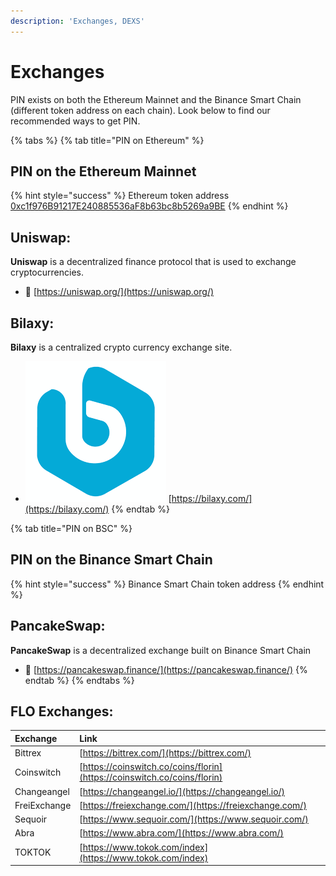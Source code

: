 ```yaml
---
description: 'Exchanges, DEXS'
---
```


# Exchanges

PIN exists on both the Ethereum Mainnet and the Binance Smart Chain \(different token address on each chain\). Look below to find our recommended ways to get PIN.

{% tabs %}
{% tab title="PIN on Ethereum" %}
## PIN on the Ethereum Mainnet

{% hint style="success" %}
Ethereum token address                     [0xc1f976B91217E240885536aF8b63bc8b5269a9BE](https://etherscan.io/token/0xc1f976B91217E240885536aF8b63bc8b5269a9BE) 
{% endhint %}

## Uniswap:

**Uniswap** is a decentralized finance protocol that is used to exchange cryptocurrencies.

* 🦄 [https://uniswap.org/](https://uniswap.org/)

## Bilaxy:

 **Bilaxy** is a centralized crypto currency exchange site.

* ![](../.gitbook/assets/bilaxy.png) [https://bilaxy.com/](https://bilaxy.com/)
{% endtab %}

{% tab title="PIN on BSC" %}
## PIN on the Binance Smart Chain

{% hint style="success" %}
Binance Smart Chain token address
{% endhint %}

## PancakeSwap:

 **PancakeSwap** is a decentralized exchange built on Binance Smart Chain

* 🥞 [https://pancakeswap.finance/](https://pancakeswap.finance/)
{% endtab %}
{% endtabs %}

## FLO Exchanges:

| Exchange | Link |
| :--- | :--- |
| Bittrex | [https://bittrex.com/](https://bittrex.com/) |
| Coinswitch | [https://coinswitch.co/coins/florin](https://coinswitch.co/coins/florin) |
| Changeangel | [https://changeangel.io/](https://changeangel.io/) |
| FreiExchange | [https://freiexchange.com/](https://freiexchange.com/) |
| Sequoir | [https://www.sequoir.com/](https://www.sequoir.com/) |
| Abra | [https://www.abra.com/](https://www.abra.com/) |
| TOKTOK | [https://www.tokok.com/index](https://www.tokok.com/index) |

